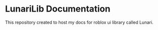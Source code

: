 # LunariLib Documentation

This repository created to host my docs for roblox ui library called Lunari.
